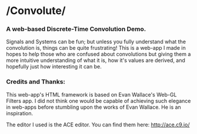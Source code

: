 # /Convolute/
### A web-based Discrete-Time Convolution Demo.

Signals and Systems can be fun; but unless you fully understand what the 
convolution is, things can be quite frustrating!  This is a web-app I made
in hopes to help those who are confused about convolutions but giving them 
a more intuitive understanding of what it is, how it's values are derived,
and hopefully just how interesting it can be.

### Credits and Thanks:

This web-app's HTML framework is based on Evan Wallace's Web-GL Filters app.
I did not think one would be capable of achieving such elegance in  web-apps
before stumbling upon the works of Evan Wallace.  He is an inspiration.

The editor I used is the ACE editor. You can find them here: http://ace.c9.io/
